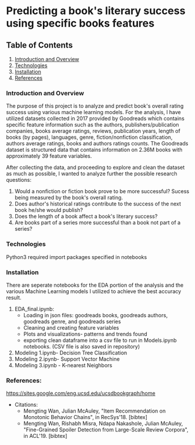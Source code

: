 # Predicting a book's literary success using specific books features

## Table of Contents
1. [Introduction and Overview](#introduction)
2. [Technologies](#technologies)
3. [Installation](#installation)
4. [References](#references)


### Introduction and Overview
The purpose of this project is to analyze and predict book's overall rating success using various machine learning models. For the analysis, I have utilized datasets collected in 2017 provided by Goodreads which contains specific feature information such as the authors, publishers/publication companies, books average ratings, reviews, publication years, length of books (by pages), languages, genre, fiction/nonfiction classification, authors average ratings, books and authors ratings counts. The Goodreads dataset is structured data that contains information on  2.36M books with approximately 39 feature variables.

After collecting the data, and proceeding to explore and clean the dataset as much as possible, I wanted to analyze further the possible research questions:
1. Would a nonfiction or fiction book prove to be more successful? Sucess being measured by the book's overall rating.
2. Does author's historical ratings contribute to the success of the next book he/she would publish?
3. Does the length of a book affect a book's literary success?
4. Are books part of a series more successful than a book not part of a series?

### Technologies
Python3 required
import packages specified in notebooks

### Installation
There are seperate notebooks for the EDA portion of the analysis and the various Machine Learning models I utilized to achieve the best accuracy result. 
1. EDA_final.ipynb: 
    - Loading in json files: goodreads books, goodreads authors, goodreads genre, and goodreads series
    - Cleaning and creating feature variables
    - Plots and visualizations- patterns and trends found
    - exporting clean dataframe into a csv file to run in Models.ipynb notebooks. (CSV file is also saved in repository)
2. Modeling 1.ipynb- Decision Tree Classification
3. Modeling 2.ipynb- Support Vector Machine
4. Modeling 3.ipynb - K-nearest Neighbors


### References:
https://sites.google.com/eng.ucsd.edu/ucsdbookgraph/home
- Citations:
    - Mengting Wan, Julian McAuley, "Item Recommendation on Monotonic Behavior Chains", in RecSys'18. [bibtex]
    - Mengting Wan, Rishabh Misra, Ndapa Nakashole, Julian McAuley, "Fine-Grained Spoiler Detection from Large-Scale Review Corpora", in ACL'19. [bibtex]

